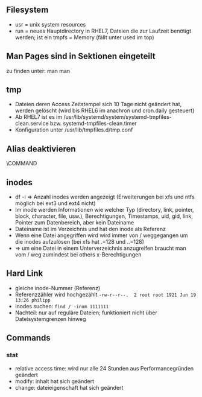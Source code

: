 ## Filesystem
* usr = unix system resources
* run = neues Hauptdirectory in RHEL7, Dateien die zur Laufzeit benötigt werden; ist ein tmpfs = Memory (fällt unter used im top)

## Man Pages sind in Sektionen eingeteilt
zu finden unter: man man

## tmp
* Dateien deren Access Zeitstempel sich 10 Tage nicht geändert hat, werden gelöscht (wird bis RHEL6 im anachron und cron.daily gesteuert)
* Ab RHEL7 ist es im /usr/lib/systemd/system/systemd-tmpfiles-clean.service bzw. systemd-tmpfiles-clean.timer
* Konfiguration unter /usr/lib/tmpfiles.d/tmp.conf

## Alias deaktivieren
\COMMAND

## inodes
* df -i => Anzahl inodes werden angezeigt (Erweiterungen bei xfs und ntfs möglich bei ext3 und ext4 nicht)
* Im inode werden Informationen wie welcher Typ (directory, link, pointer, block, character, file, usw.), Berechtigungen, Timestamps, uid, gid, link, Pointer zum Datenbereich, aber kein Dateiname
* Dateiname ist im Verzeichnis und hat den inode als Referenz
* Wenn eine Datei angegriffen wird wird immer von / weggegangen um die inodes aufzulösen (bei xfs hat .=128 und ..=128)
* => um eine Datei in einem Unterverzeichnis anzugreifen braucht man vom / weg zumindest bei others x-Berechtigungen

## Hard Link
* gleiche inode-Nummer (Referenz)
* Referenzzähler wird hochgezählt `-rw-r--r--.  2 root root 1921 Jun 19 13:26 philipp`
* inodes suchen: `find / -inum 1111111`
* Nachteil: nur auf reguläre Dateien; funktioniert nicht über Dateisystemgrenzen hinweg

## Commands
### stat
* relative access time: wird nur alle 24 Stunden aus Performancegründen geändert
* modify: inhalt hat sich geändert
* change: dateieigenschaft hat sich geändert

